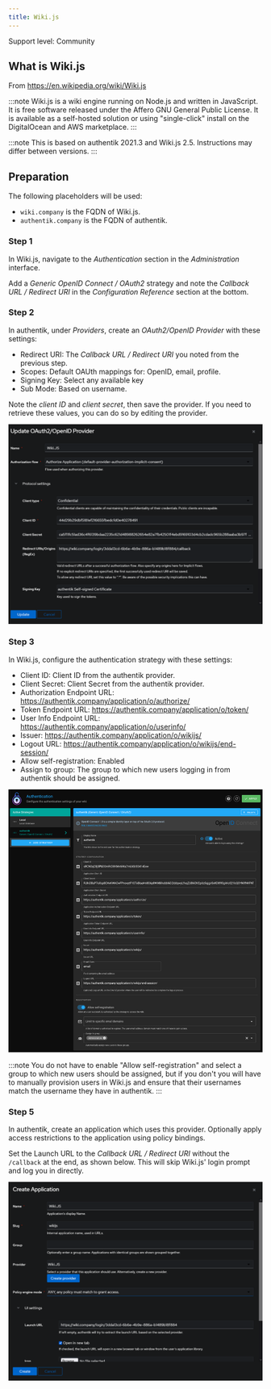 ```yaml
---
title: Wiki.js
---
```


<span class="badge badge--secondary">Support level: Community</span>

## What is Wiki.js

From https://en.wikipedia.org/wiki/Wiki.js

:::note
Wiki.js is a wiki engine running on Node.js and written in JavaScript. It is free software released under the Affero GNU General Public License. It is available as a self-hosted solution or using "single-click" install on the DigitalOcean and AWS marketplace.
:::

:::note
This is based on authentik 2021.3 and Wiki.js 2.5. Instructions may differ between versions.
:::

## Preparation

The following placeholders will be used:

-   `wiki.company` is the FQDN of Wiki.js.
-   `authentik.company` is the FQDN of authentik.

### Step 1

In Wiki.js, navigate to the _Authentication_ section in the _Administration_ interface.

Add a _Generic OpenID Connect / OAuth2_ strategy and note the _Callback URL / Redirect URI_ in the _Configuration Reference_ section at the bottom.

### Step 2

In authentik, under _Providers_, create an _OAuth2/OpenID Provider_ with these settings:

-   Redirect URI: The _Callback URL / Redirect URI_ you noted from the previous step.
-   Scopes: Default OAUth mappings for: OpenID, email, profile.
-   Signing Key: Select any available key
-   Sub Mode: Based on username.

Note the _client ID_ and _client secret_, then save the provider. If you need to retrieve these values, you can do so by editing the provider.

![](./authentik_provider.png)

### Step 3

In Wiki.js, configure the authentication strategy with these settings:

-   Client ID: Client ID from the authentik provider.
-   Client Secret: Client Secret from the authentik provider.
-   Authorization Endpoint URL: https://authentik.company/application/o/authorize/
-   Token Endpoint URL: https://authentik.company/application/o/token/
-   User Info Endpoint URL: https://authentik.company/application/o/userinfo/
-   Issuer: https://authentik.company/application/o/wikijs/
-   Logout URL: https://authentik.company/application/o/wikijs/end-session/
-   Allow self-registration: Enabled
-   Assign to group: The group to which new users logging in from authentik should be assigned.

![](./wiki-js_strategy.png)

:::note
You do not have to enable "Allow self-registration" and select a group to which new users should be assigned, but if you don't you will have to manually provision users in Wiki.js and ensure that their usernames match the username they have in authentik.
:::

### Step 5

In authentik, create an application which uses this provider. Optionally apply access restrictions to the application using policy bindings.

Set the Launch URL to the _Callback URL / Redirect URI_ without the `/callback` at the end, as shown below. This will skip Wiki.js' login prompt and log you in directly.

![](./authentik_application.png)
